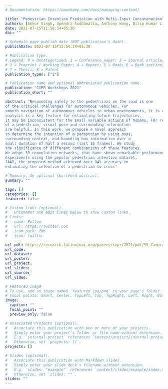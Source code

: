 ```yaml
---
# Documentation: https://wowchemy.com/docs/managing-content/

title: "Pedestrian Intention Prediction with Multi-Input Concatenation"
authors: [Ankur Singh, Upendra Suddamalla, Anthony Wong, Dilip Kumar Limbu]
date: 2021-07-15T11:58:34+05:30
doi: ""

# Schedule page publish date (NOT publication's date).
publishDate: 2021-07-15T12:54:34+05:30

# Publication type.
# Legend: 0 = Uncategorized; 1 = Conference paper; 2 = Journal article;
# 3 = Preprint / Working Paper; 4 = Report; 5 = Book; 6 = Book section;
# 7 = Thesis; 8 = Patent
publication_types: ["1"]

# Publication name and optional abbreviated publication name.
publication: "CVPR Workshops 2021"
publication_short: ""

abstract: "Responding safely to the pedestrians on the road is one
of the critical challenges for autonomous vehicles. For
smooth navigation of autonomous vehicles in urban environments, it is crucial to predict the pedestrians’ road crossing intention accurately and respond safely. Though motion
analysis is a key feature for estimating future trajectories,
it may be inconsistent for the small variable actions of humans. For reliable early prediction of the future trajectory
of a pedestrian, visual pose and surrounding information
are helpful. In this work, we propose a novel approach
to determine the intention of a pedestrian by using pose,
surrounding context, and bounding box information over a
small duration of half a second (last 16 frames). We study
the significance of different combinations of these features.
We adopt 3D convolution networks, that have shown remarkable performance in activity recognition tasks. In our
experiments using the popular pedestrian intention dataset,
JAAD, the proposed method achieved over 84% accuracy in
estimating the intention of a pedestrian to cross"

# Summary. An optional shortened abstract.
summary: ""

tags: []
categories: []
featured: false

# Custom links (optional).
#   Uncomment and edit lines below to show custom links.
# links:
# - name: Follow
#   url: https://twitter.com
#   icon_pack: fab
#   icon: twitter

url_pdf: https://research.latinxinai.org/papers/cvpr/2021/pdf/55_CameraReady_55.pdf
url_code:
url_dataset:
url_poster:
url_project:
url_slides:
url_source:
url_video:

# Featured image
# To use, add an image named `featured.jpg/png` to your page's folder. 
# Focal points: Smart, Center, TopLeft, Top, TopRight, Left, Right, BottomLeft, Bottom, BottomRight.
image:
  caption: ""
  focal_point: ""
  preview_only: false

# Associated Projects (optional).
#   Associate this publication with one or more of your projects.
#   Simply enter your project's folder or file name without extension.
#   E.g. `internal-project` references `content/project/internal-project/index.md`.
#   Otherwise, set `projects: []`.
projects: []

# Slides (optional).
#   Associate this publication with Markdown slides.
#   Simply enter your slide deck's filename without extension.
#   E.g. `slides: "example"` references `content/slides/example/index.md`.
#   Otherwise, set `slides: ""`.
slides: ""
---
```

